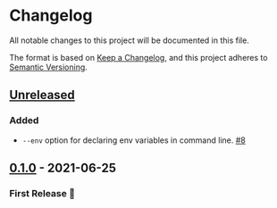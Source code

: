# Changelog

All notable changes to this project will be documented in this file.

The format is based on [Keep a Changelog](https://keepachangelog.com/en/1.0.0/),
and this project adheres to [Semantic Versioning](https://semver.org/spec/v2.0.0.html).

## [Unreleased]

### Added

- `--env` option for declaring env variables in command line. [#8]

## [0.1.0] - 2021-06-25

### First Release :tada:

[unreleased]: https://github.com/supertone-inc/envjs/compare/v0.1.0...HEAD
[0.1.0]: https://github.com/supertone-inc/envjs/releases/tag/v0.1.0
[#8]: https://github.com/supertone-inc/envjs/pull/8
